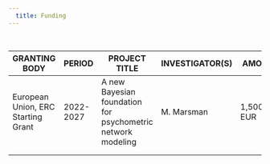 ```yaml
---
  title: Funding
---
```


<table>
<thead>
  <tr>
    <th>GRANTING BODY</th>
    <th>PERIOD</th>
    <th>PROJECT TITLE</th>
    <th>INVESTIGATOR(S)</th>
    <th>AMOUNT</th>
  </tr>
</thead>
  </br>
<tbody>
  <tr>
    <td>European Union, ERC Starting Grant</td>
    <td>2022-2027</td>
    <td>A new Bayesian foundation for psychometric network modeling</td>
    <td>M. Marsman</td>
    <td>1,500,000 EUR</td>
  </tr>
  <tr>
    <td></td>
    <td></td>
    <td></td>
    <td></td>
    <td></td>
  </tr>
  <tr>
    <td></td>
    <td></td>
    <td></td>
    <td></td>
    <td></td>
  </tr>
</tbody>
</table>
  

